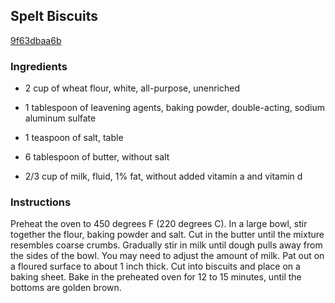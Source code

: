 ## Spelt Biscuits

[9f63dbaa6b](http://allrecipes.com/recipe/spelt-biscuits/)

### Ingredients

 - 2 cup of wheat flour, white, all-purpose, unenriched

 - 1 tablespoon of leavening agents, baking powder, double-acting, sodium aluminum sulfate

 - 1 teaspoon of salt, table

 - 6 tablespoon of butter, without salt

 - 2/3 cup of milk, fluid, 1% fat, without added vitamin a and vitamin d

### Instructions

Preheat the oven to 450 degrees F (220 degrees C). In a large bowl, stir together the flour, baking powder and salt. Cut in the butter until the mixture resembles coarse crumbs. Gradually stir in milk until dough pulls away from the sides of the bowl. You may need to adjust the amount of milk. Pat out on a floured surface to about 1 inch thick. Cut into biscuits and place on a baking sheet. Bake in the preheated oven for 12 to 15 minutes, until the bottoms are golden brown.